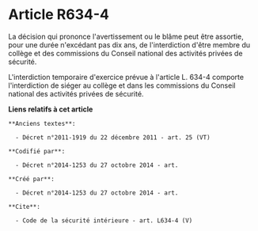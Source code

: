 # Article R634-4

La décision qui prononce l'avertissement ou le blâme peut être assortie, pour une durée n'excédant pas dix ans, de
l'interdiction d'être membre du collège et des commissions du Conseil national des activités privées de sécurité. 

L'interdiction temporaire d'exercice prévue à l'article L. 634-4 comporte l'interdiction de siéger au collège et dans les
commissions du Conseil national des activités privées de sécurité.

**Liens relatifs à cet article**

	**Anciens textes**:

	  - Décret n°2011-1919 du 22 décembre 2011 - art. 25 (VT)

	**Codifié par**:

	  - Décret n°2014-1253 du 27 octobre 2014 - art.

	**Créé par**:

	  - Décret n°2014-1253 du 27 octobre 2014 - art.

	**Cite**:

	  - Code de la sécurité intérieure - art. L634-4 (V)
